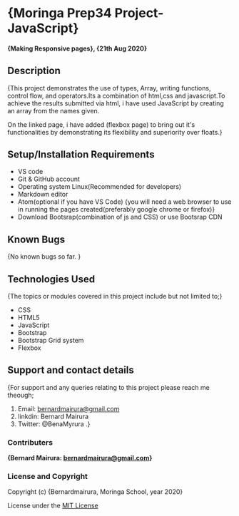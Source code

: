 <!--headings-->

# {Moringa Prep34 Project-JavaScript}

#### {Making Responsive pages}, {21th Aug 2020}

## Description

{This project demonstrates the use of types, Array, writing functions, control flow, and operators.Its a combination of html,css and javascript.To achieve the results submitted via html, i have used JavaScript by creating an array from the names given.
 
 On the linked page, i have added (flexbox page) to bring out it's functionalities by demonstrating its flexibility and superiority over floats.}

## Setup/Installation Requirements

* VS code 
* Git & GitHub account
* Operating system Linux(Recommended for developers)
* Markdown editor
* Atom(optional if you have VS Code)
{you will need a web browser to use in running the pages created(preferably google chrome or firefox)}
* Download Bootsrap(combination of js and CSS) or use Bootsrap CDN

## Known Bugs

{No known bugs so far. }

## Technologies Used

{The topics or modules covered in this project include but not limited to;}

* CSS
* HTML5
* JavaScript
* Bootstrap
* Bootstrap Grid system
* Flexbox

## Support and contact details

{For support and any queries relating to this project please reach me theough;

1. Email: bernardmairura@gmail.com
2. linkdin: Bernard Mairura 
3. Twitter: @BenaMyrura  .}

### Contributers

 **{Bernard Mairura: <bernardmairura@gmail.com>}**

### License and Copyright

Copyright (c) {Bernardmairura, Moringa School, year 2020}

License under the [MIT License](LICENSE)